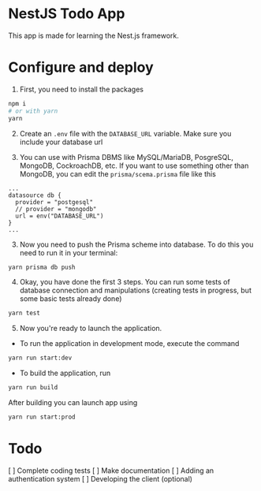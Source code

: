 # NestJS Todo App

This app is made for learning the Nest.js framework.

# Configure and deploy

1. First, you need to install the packages

```bash
npm i
# or with yarn
yarn
```

2. Create an `.env` file with the `DATABASE_URL` variable. Make sure you include your database url

3. You can use with Prisma DBMS like MySQL/MariaDB, PosgreSQL, MongoDB, CockroachDB, etc. If you want to use something other than MongoDB, you can edit the `prisma/scema.prisma` file like this

```prisma
...
datasource db {
  provider = "postgesql"
  // provider = "mongodb"
  url = env("DATABASE_URL")
}
...
```

3. Now you need to push the Prisma scheme into database. To do this you need to run it in your terminal:

```bash
yarn prisma db push
```

4. Okay, you have done the first 3 steps. You can run some tests of database connection and manipulations (creating tests in progress, but some basic tests already done)

```bash
yarn test
```

5. Now you're ready to launch the application.

- To run the application in development mode, execute the command

```bash
yarn run start:dev
```

- To build the application, run

```bash
yarn run build
```

After building you can launch app using

```bash
yarn run start:prod
```

# Todo

[ ] Complete coding tests
[ ] Make documentation
[ ] Adding an authentication system
[ ] Developing the client (optional)
